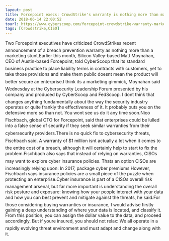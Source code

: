 ```yaml
---
layout: post
title: Forcepoint execs: CrowdStrike's warranty is nothing more than marketing
date: 2018-06-14 22:00:52
tourl: https://www.cyberscoop.com/forcepoint-crowdstrike-warranty-marketing-gimmick/?category_news=technology
tags: [Crowdstrike,CISO]
---
```

Two Forcepoint executives have criticized CrowdStrikes recent announcement of a breach prevention warranty as nothing more than a marketing stunt.Earlier this month, Silicon Valley-based Matt Moynahan, CEO of Austin-based Forcepoint, told CyberScoop that its standard business practice to place liability terms in contracts with customers, yet to take those provisions and make them public doesnt mean the product will better secure an enterprise.I think its a marketing gimmick, Moynahan said Wednesday at the Cybersecurity Leadership Forum presented by his company and produced by CyberScoop and FedScoop. I dont think that changes anything fundamentally about the way the security industry operates or quite frankly the effectiveness of it. It probably puts you on the defensive more so than not. You wont see us do it any time soon.Nico Fischbach, global CTO for Forcepoint, said that enterprises could be lulled into a false sense of security if they seek similar warranties from their cybersecurity providers.There is no quick fix to cybersecurity threats, Fischbach said. A warranty of $1 million isnt actually a lot when it comes to the entire cost of a breach, although it will certainly help to start to fix the problem.Fischbach also says that instead of relying on warranties, CISOs may want to explore cyber insurance policies. Thats an option CISOs are increasingly relying upon: In 2017, package cyber premiums However, Fischbach says insurance policies are a small piece of the puzzle when protecting an enterprise.Cyber insurance is part of a CISOs overall risk management arsenal, but far more important is understanding the overall risk posture and exposure: knowing how your people interact with your data and how you can best prevent and mitigate against the threats, he said.For those considering buying warranties or insurance, I would advise firstly gaining a deep understanding of where your data is located, and classify it. From this position, you can assign the dollar value to the data, and proceed accordingly. But if youre insured, you should not relax: We all operate in a rapidly evolving threat environment and must adapt and change along with it.